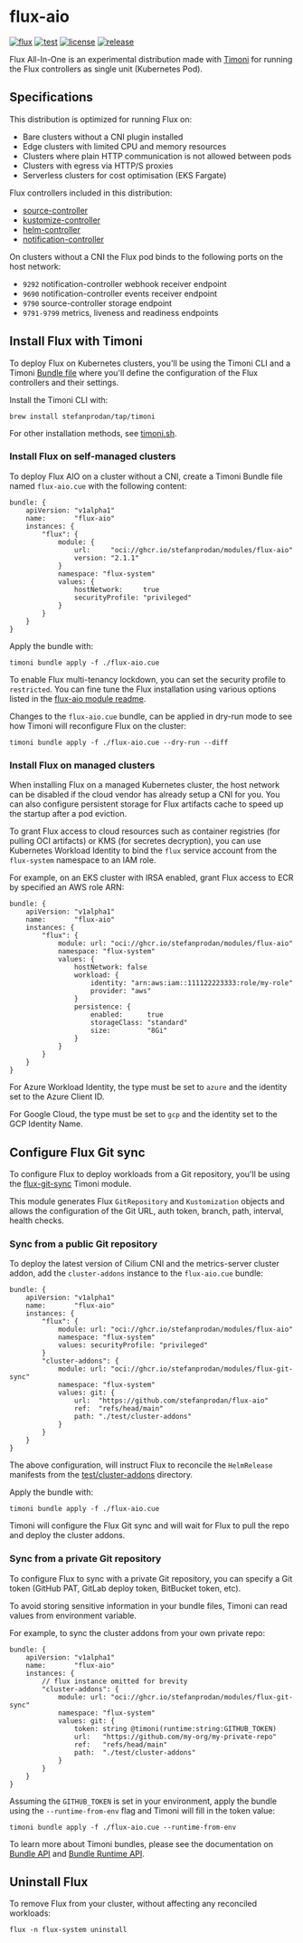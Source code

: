# flux-aio

[![flux](https://img.shields.io/badge/flux-v2.1.1-9cf)](https://fluxcd.io)
[![test](https://github.com/stefanprodan/flux-aio/workflows/test/badge.svg)](https://github.com/stefanprodan/flux-aio/actions)
[![license](https://img.shields.io/github/license/stefanprodan/flux-aio.svg)](https://github.com/stefanprodan/flux-aio/blob/main/LICENSE)
[![release](https://img.shields.io/github/release/stefanprodan/flux-aio/all.svg)](https://github.com/stefanprodan/flux-aio/releases)

Flux All-In-One is an experimental distribution made with [Timoni](https://timoni.sh/)
for running the Flux controllers as single unit (Kubernetes Pod).

## Specifications

This distribution is optimized for running Flux on:

- Bare clusters without a CNI plugin installed
- Edge clusters with limited CPU and memory resources
- Clusters where plain HTTP communication is not allowed between pods
- Clusters with egress via HTTP/S proxies
- Serverless clusters for cost optimisation (EKS Fargate)

Flux controllers included in this distribution:

- [source-controller](https://github.com/fluxcd/source-controller)
- [kustomize-controller](https://github.com/fluxcd/kustomize-controller)
- [helm-controller](https://github.com/fluxcd/helm-controller)
- [notification-controller](https://github.com/fluxcd/notification-controller)

On clusters without a CNI the Flux pod binds to the following ports on the host network:

- `9292` notification-controller webhook receiver endpoint
- `9690` notification-controller events receiver endpoint
- `9790` source-controller storage endpoint
- `9791-9799` metrics, liveness and readiness endpoints

## Install Flux with Timoni

To deploy Flux on Kubernetes clusters, you'll be using
the Timoni CLI and a Timoni [Bundle file](https://timoni.sh/bundle/)
where you'll define the configuration of the Flux controllers and their settings.

Install the Timoni CLI with:

```shell
brew install stefanprodan/tap/timoni
```

For other installation methods,
see [timoni.sh](https://timoni.sh/install/).

### Install Flux on self-managed clusters

To deploy Flux AIO on a cluster without a CNI, create a Timoni Bundle file
named `flux-aio.cue` with the following content: 

```cue
bundle: {
	apiVersion: "v1alpha1"
	name:       "flux-aio"
	instances: {
		"flux": {
			module: {
				url:     "oci://ghcr.io/stefanprodan/modules/flux-aio"
				version: "2.1.1"
			}
			namespace: "flux-system"
			values: {
				hostNetwork:     true
				securityProfile: "privileged"
			}
		}
	}
}
```

Apply the bundle with:

```shell
timoni bundle apply -f ./flux-aio.cue
```

To enable Flux multi-tenancy lockdown, you can set the security profile to `restricted`.
You can fine tune the Flux installation using various options listed in
the [flux-aio module readme](modules/flux-aio/README.md#configuration).

Changes to the `flux-aio.cue` bundle, can be applied in dry-run mode
to see how Timoni will reconfigure Flux on the cluster:

```shell
timoni bundle apply -f ./flux-aio.cue --dry-run --diff
```

### Install Flux on managed clusters

When installing Flux on a managed Kubernetes cluster, the host network can be disabled
if the cloud vendor has already setup a CNI for you. You can also configure
persistent storage for Flux artifacts cache to speed up the startup after a pod eviction.

To grant Flux access to cloud resources such as container registries (for pulling OCI artifacts)
or KMS (for secretes decryption), you can use Kubernetes Workload Identity to bind the `flux`
service account from the `flux-system` namespace to an IAM role.

For example, on an EKS cluster with IRSA enabled, grant Flux access to ECR
by specified an AWS role ARN:

```cue
bundle: {
	apiVersion: "v1alpha1"
	name:       "flux-aio"
	instances: {
		"flux": {
			module: url: "oci://ghcr.io/stefanprodan/modules/flux-aio"
			namespace: "flux-system"
			values: {
				hostNetwork: false
				workload: {
					identity: "arn:aws:iam::111122223333:role/my-role"
					provider: "aws"
				}
				persistence: {
					enabled:      true
					storageClass: "standard"
					size:         "8Gi"
				}
			}
		}
	}
}
```

For Azure Workload Identity, the type must be set to `azure` and the identity set to the Azure Client ID.

For Google Cloud, the type must be set to `gcp` and the identity set to the GCP Identity Name.

## Configure Flux Git sync

To configure Flux to deploy workloads from a Git repository,
you'll be using the [flux-git-sync](modules/flux-git-sync/README.md) Timoni module.

This module generates Flux `GitRepository` and `Kustomization` objects and allows
the configuration of the Git URL, auth token, branch, path, interval, health checks.

### Sync from a public Git repository

To deploy the latest version of Cilium CNI and the metrics-server cluster addon,
add the `cluster-addons` instance to the `flux-aio.cue` bundle:

```cue
bundle: {
	apiVersion: "v1alpha1"
	name:       "flux-aio"
	instances: {
		"flux": {
			module: url: "oci://ghcr.io/stefanprodan/modules/flux-aio"
			namespace: "flux-system"
			values: securityProfile: "privileged"
		}
		"cluster-addons": {
			module: url: "oci://ghcr.io/stefanprodan/modules/flux-git-sync"
			namespace: "flux-system"
			values: git: {
				url:  "https://github.com/stefanprodan/flux-aio"
				ref:  "refs/head/main"
				path: "./test/cluster-addons"
			}
		}
	}
}
```

The above configuration, will instruct Flux to reconcile the `HelmRelease` manifests
from the [test/cluster-addons](/test/cluster-addons) directory.

Apply the bundle with:

```shell
timoni bundle apply -f ./flux-aio.cue
```

Timoni will configure the Flux Git sync and will wait for Flux to pull the repo and
deploy the cluster addons.

### Sync from a private Git repository

To configure Flux to sync with a private Git repository,
you can specify a Git token (GitHub PAT, GitLab deploy token, BitBucket token, etc).

To avoid storing sensitive information in your bundle files,
Timoni can read values from environment variable.

For example, to sync the cluster addons from your own private repo:

```cue
bundle: {
	apiVersion: "v1alpha1"
	name:       "flux-aio"
	instances: {
		// flux instance omitted for brevity 
		"cluster-addons": {
			module: url: "oci://ghcr.io/stefanprodan/modules/flux-git-sync"
			namespace: "flux-system"
			values: git: {
				token: string @timoni(runtime:string:GITHUB_TOKEN)
				url:   "https://github.com/my-org/my-private-repo"
				ref:   "refs/head/main"
				path:  "./test/cluster-addons"
			}
		}
	}
}
```

Assuming the `GITHUB_TOKEN` is set in your environment, apply the bundle
using the `--runtime-from-env` flag and Timoni will fill in the token value:

```shell
timoni bundle apply -f ./flux-aio.cue --runtime-from-env
```

To learn more about Timoni bundles, please see the documentation on
[Bundle API](https://timoni.sh/bundle/) and [Bundle Runtime API](https://timoni.sh/bundle-runtime/).

## Uninstall Flux

To remove Flux from your cluster, without affecting any reconciled workloads:

```shell
flux -n flux-system uninstall
```
